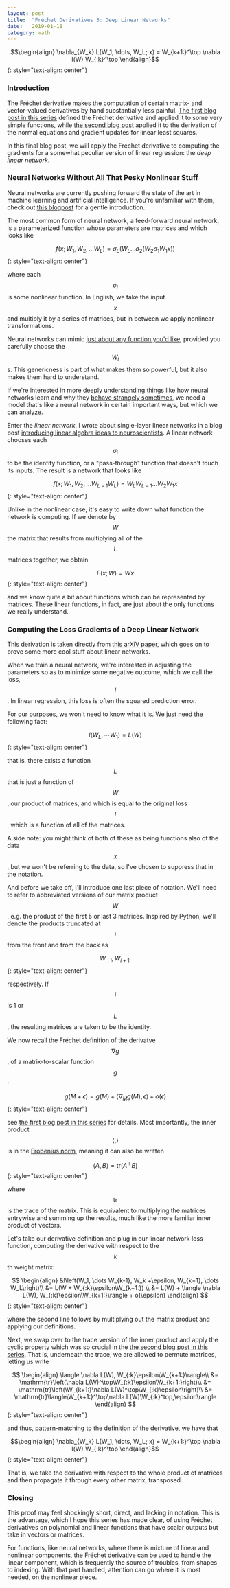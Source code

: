 ```yaml
---
layout: post
title:	"Fréchet Derivatives 3: Deep Linear Networks"
date:	2019-01-18
category: math
---
```


$$\begin{align}
\nabla_{W_k} L(W_1, \dots, W_L; x) = W_{k+1:}^\top \nabla l(W) W_{:k}^\top
\end{align}$$
{: style="text-align: center"}

<!--exc-->

### Introduction

The Fréchet derivative makes the computation
of certain matrix- and vector-valued derivatives by hand
substantially less painful.
[The first blog post in this series]({{site.url}}/math/2018/03/06/frechet-derivative-introduction.html)
defined the Fréchet derivative and applied it to some very simple functions,
while
[the second blog post]({{site.url}}/math/2018/03/07/frechet-least-squares.html)
applied it to the derivation of the normal equations
and gradient updates for linear least squares.

In this final blog post,
we will apply the Fréchet derivative to
computing the gradients for a somewhat peculiar version of linear regression:
the _deep linear network_.

### Neural Networks Without All That Pesky Nonlinear Stuff

Neural networks are currently pushing forward the state of the art
in machine learning and artificial intelligence.
If you're unfamiliar with them, check out
[this blogpost]({{site.url}}/external/2019/01/17/neural-nets.html)
for a gentle introduction.

The most common form of neural network, a feed-forward neural network,
is a parameterized function whose parameters are matrices
and which looks like

$$
f\left(x; W_1, W_2, \dots W_L\right) = \sigma_L \left( W_L \dots \sigma_2\left(W_2 \sigma_1 W_1 x\right)\right)
$$
{: style="text-align: center"}

where each $$\sigma_i$$ is some nonlinear function.
In English, we take the input $$x$$ and multiply it by a series of matrices,
but in between we apply nonlinear transformations.

Neural networks can mimic
[just about any function you'd like](http://neuralnetworksanddeeplearning.com/chap4.html),
provided you carefully choose the $$W_i$$s.
This genericness is part of what makes them so powerful, but it also makes them hard to understand.

If we're interested in more deeply understanding things like how neural networks learn and why they
[behave strangely sometimes](https://ml.berkeley.edu/blog/2018/01/10/adversarial-examples/),
we need a model that's like a neural network in certain important ways, but which we can analyze.

Enter the _linear network_.
I wrote about single-layer linear networks in a blog post
[introducing linear algebra ideas to neuroscientists]({{site.url}}/math/2017/08/17/linear-algebra-for-neuroscientists.html).
A linear network chooses each $$\sigma_i$$ to be the identity function,
or a "pass-through" function  that doesn't touch its inputs.
The result is a network that looks like

$$
f\left(x; W_1, W_2, \dots W_{L-1} W_L\right) = W_L W_{L-1} \dots W_2 W_1 x
$$
{: style="text-align: center"}

Unlike in the nonlinear case, it's easy to write down what function the network is computing.
If we denote by $$W$$ the matrix that results from multiplying all of the $$L$$ matrices together,
we obtain

$$
F\left(x; W) = Wx
$$
{: style="text-align: center"}

and we know quite a bit about functions which can be represented by matrices.
These linear functions, in fact, are just about the only functions we really understand.

### Computing the Loss Gradients of a Deep Linear Network

This derivation is taken directly from
[this arXiV paper](https://arxiv.org/abs/1712.01473),
which goes on to prove some more cool stuff about linear networks.

When we train a neural network,
we're interested in adjusting the parameters so as to minimize some negative outcome,
which we call the loss, $$l$$.
In linear regression, this loss is often the squared prediction error.

For our purposes, we won't need to know what it is.
We just need the following fact:

$$
l\left(W_L, \cdots W_1\right) = L(W)
$$
{: style="text-align: center"}

that is, there exists a function $$L$$ that is just a function of $$W$$,
our product of matrices, and which is equal to the original loss $$l$$,
which is a function of all of the matrices.

A side note:
you might think of both of these as being functions also of the data $$x$$,
but we won't be referring to the data, so I've chosen to suppress that in the notation.

And before we take off, I'll introduce one last piece of notation.
We'll need to refer to abbreviated versions of our matrix product $$W$$,
e.g. the product of the first 5 or last 3 matrices.
Inspired by Python, we'll denote the products truncated at $$i$$
from the front and from the back as

$$
W_{:i}, W_{i+1:}
$$
{: style="text-align: center"}

respectively.
If $$i$$ is 1 or $$L$$,
the resulting matrices are taken to be the identity.

We now recall the Fréchet definition of the derivatve
$$\nabla g$$,
of a matrix-to-scalar function $$g$$:

$$
g(M + \epsilon) = g(M) + \langle\nabla_M g(M), \epsilon\rangle + o(\epsilon)
$$
{: style="text-align: center"}

see
[the first blog post in this series]({{site.url}}/math/2018/03/06/frechet-derivative-introduction.html)
for details.
Most importantly, the inner product $$\langle , \rangle$$ is in the
[Frobenius norm]({{site.url}}/math/2018/02/28/how-big-is-a-matrix.html),
meaning it can also be written

$$
\langle A, B \rangle = \mathrm{tr}\left(A^\top B\right)
$$
{: style="text-align: center"}

where $$\mathrm{tr}$$ is the trace of the matrix.
This is equivalent to multiplying the matrices entrywise and summing up the results,
much like the more familiar inner product of vectors.

Let's take our derivative definition and plug in our linear network loss function,
computing the derivative with respect to the $$k$$th weight matrix:

$$
\begin{align}
&l\left(W_1, \dots W_{k-1}, W_k +\epsilon, W_{k=1}, \dots W_L\right)\\
&= L(W + W_{:k}\epsilon\W_{k+1:}) \\
&= L(W) + \langle \nabla L(W), W_{:k}\epsilon\W_{k+1:}\rangle + o(\epsilon)
\end{align}
$$
{: style="text-align: center"}

where the second line follows by multiplying out the matrix product and applying our definitions.

Next, we swap over to the trace version of the inner product and apply the cyclic property
which was so crucial in the
[the second blog post in this series]({{site.url}}/math/2018/03/07/frechet-least-squares.html).
That is, underneath the trace, we are allowed to permute matrices,
letting us write

$$
\begin{align}
\langle \nabla L(W), W_{:k}\epsilon\W_{k+1:}\rangle\\
&= \mathrm{tr}\left(\nabla L(W)^\top\W_{:k}\epsilon\W_{k+1:}right)\\
&= \mathrm{tr}\left(\W_{k+1:}\nabla L(W)^\top\W_{:k}\epsilon\right)\\
&= \mathrm{tr}\langle\W_{k+1:}^\top\nabla L(W)\W_{:k}^top,\epsilon\rangle
\end{align}
$$
{: style="text-align: center"}

and thus, pattern-matching to the definition of the derivative, we have that

$$\begin{align}
\nabla_{W_k} L(W_1, \dots, W_L; x) = W_{k+1:}^\top \nabla l(W) W_{:k}^\top
\end{align}$$
{: style="text-align: center"}

That is, we take the derivative with respect to the whole product of matrices
and then propagate it through every other matrix, transposed.

### Closing

This proof may feel shockingly short, direct, and lacking in notation.
This is the advantage, which I hope this series has made clear,
of using Fréchet derivatives on polynomial and linear functions
that have scalar outputs but take in vectors or matrices.

For functions, like neural networks, where there is mixture of linear and nonlinear components,
the Fréchet derivative can be used to handle the linear component,
which is frequently the source of troubles, from shapes to indexing.
With that part handled, attention can go where it is most needed,
on the nonlinear piece.
